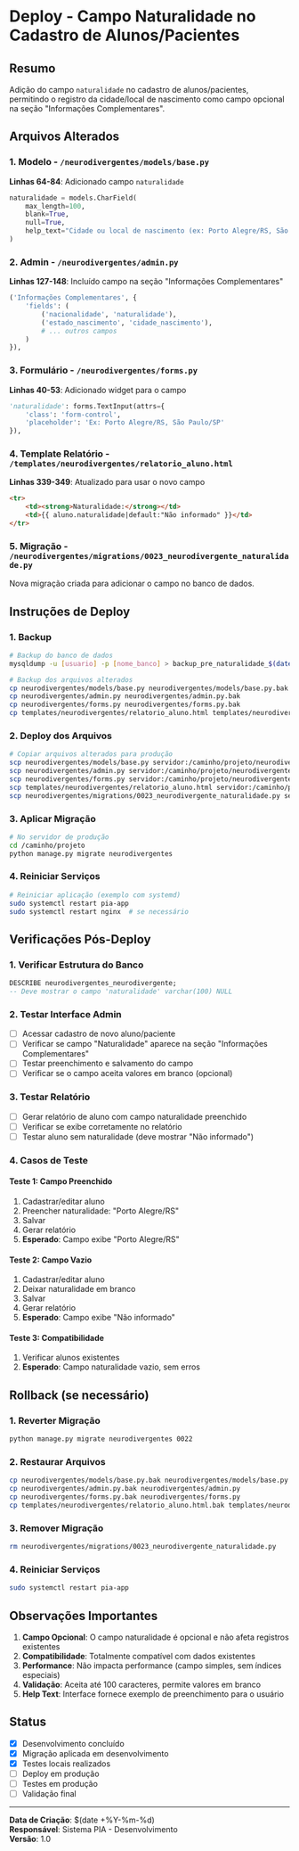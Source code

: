 # Deploy - Campo Naturalidade no Cadastro de Alunos/Pacientes

## Resumo
Adição do campo `naturalidade` no cadastro de alunos/pacientes, permitindo o registro da cidade/local de nascimento como campo opcional na seção "Informações Complementares".

## Arquivos Alterados

### 1. Modelo - `/neurodivergentes/models/base.py`
**Linhas 64-84**: Adicionado campo `naturalidade`
```python
naturalidade = models.CharField(
    max_length=100, 
    blank=True, 
    null=True,
    help_text="Cidade ou local de nascimento (ex: Porto Alegre/RS, São Paulo/SP)"
)
```

### 2. Admin - `/neurodivergentes/admin.py`
**Linhas 127-148**: Incluído campo na seção "Informações Complementares"
```python
('Informações Complementares', {
    'fields': (
        ('nacionalidade', 'naturalidade'),
        ('estado_nascimento', 'cidade_nascimento'),
        # ... outros campos
    )
}),
```

### 3. Formulário - `/neurodivergentes/forms.py`
**Linhas 40-53**: Adicionado widget para o campo
```python
'naturalidade': forms.TextInput(attrs={
    'class': 'form-control',
    'placeholder': 'Ex: Porto Alegre/RS, São Paulo/SP'
}),
```

### 4. Template Relatório - `/templates/neurodivergentes/relatorio_aluno.html`
**Linhas 339-349**: Atualizado para usar o novo campo
```html
<tr>
    <td><strong>Naturalidade:</strong></td>
    <td>{{ aluno.naturalidade|default:"Não informado" }}</td>
</tr>
```

### 5. Migração - `/neurodivergentes/migrations/0023_neurodivergente_naturalidade.py`
Nova migração criada para adicionar o campo no banco de dados.

## Instruções de Deploy

### 1. Backup
```bash
# Backup do banco de dados
mysqldump -u [usuario] -p [nome_banco] > backup_pre_naturalidade_$(date +%Y%m%d_%H%M%S).sql

# Backup dos arquivos alterados
cp neurodivergentes/models/base.py neurodivergentes/models/base.py.bak
cp neurodivergentes/admin.py neurodivergentes/admin.py.bak
cp neurodivergentes/forms.py neurodivergentes/forms.py.bak
cp templates/neurodivergentes/relatorio_aluno.html templates/neurodivergentes/relatorio_aluno.html.bak
```

### 2. Deploy dos Arquivos
```bash
# Copiar arquivos alterados para produção
scp neurodivergentes/models/base.py servidor:/caminho/projeto/neurodivergentes/models/
scp neurodivergentes/admin.py servidor:/caminho/projeto/neurodivergentes/
scp neurodivergentes/forms.py servidor:/caminho/projeto/neurodivergentes/
scp templates/neurodivergentes/relatorio_aluno.html servidor:/caminho/projeto/templates/neurodivergentes/
scp neurodivergentes/migrations/0023_neurodivergente_naturalidade.py servidor:/caminho/projeto/neurodivergentes/migrations/
```

### 3. Aplicar Migração
```bash
# No servidor de produção
cd /caminho/projeto
python manage.py migrate neurodivergentes
```

### 4. Reiniciar Serviços
```bash
# Reiniciar aplicação (exemplo com systemd)
sudo systemctl restart pia-app
sudo systemctl restart nginx  # se necessário
```

## Verificações Pós-Deploy

### 1. Verificar Estrutura do Banco
```sql
DESCRIBE neurodivergentes_neurodivergente;
-- Deve mostrar o campo 'naturalidade' varchar(100) NULL
```

### 2. Testar Interface Admin
- [ ] Acessar cadastro de novo aluno/paciente
- [ ] Verificar se campo "Naturalidade" aparece na seção "Informações Complementares"
- [ ] Testar preenchimento e salvamento do campo
- [ ] Verificar se o campo aceita valores em branco (opcional)

### 3. Testar Relatório
- [ ] Gerar relatório de aluno com campo naturalidade preenchido
- [ ] Verificar se exibe corretamente no relatório
- [ ] Testar aluno sem naturalidade (deve mostrar "Não informado")

### 4. Casos de Teste

#### Teste 1: Campo Preenchido
1. Cadastrar/editar aluno
2. Preencher naturalidade: "Porto Alegre/RS"
3. Salvar
4. Gerar relatório
5. **Esperado**: Campo exibe "Porto Alegre/RS"

#### Teste 2: Campo Vazio
1. Cadastrar/editar aluno
2. Deixar naturalidade em branco
3. Salvar
4. Gerar relatório
5. **Esperado**: Campo exibe "Não informado"

#### Teste 3: Compatibilidade
1. Verificar alunos existentes
2. **Esperado**: Campo naturalidade vazio, sem erros

## Rollback (se necessário)

### 1. Reverter Migração
```bash
python manage.py migrate neurodivergentes 0022
```

### 2. Restaurar Arquivos
```bash
cp neurodivergentes/models/base.py.bak neurodivergentes/models/base.py
cp neurodivergentes/admin.py.bak neurodivergentes/admin.py
cp neurodivergentes/forms.py.bak neurodivergentes/forms.py
cp templates/neurodivergentes/relatorio_aluno.html.bak templates/neurodivergentes/relatorio_aluno.html
```

### 3. Remover Migração
```bash
rm neurodivergentes/migrations/0023_neurodivergente_naturalidade.py
```

### 4. Reiniciar Serviços
```bash
sudo systemctl restart pia-app
```

## Observações Importantes

1. **Campo Opcional**: O campo naturalidade é opcional e não afeta registros existentes
2. **Compatibilidade**: Totalmente compatível com dados existentes
3. **Performance**: Não impacta performance (campo simples, sem índices especiais)
4. **Validação**: Aceita até 100 caracteres, permite valores em branco
5. **Help Text**: Interface fornece exemplo de preenchimento para o usuário

## Status
- [x] Desenvolvimento concluído
- [x] Migração aplicada em desenvolvimento
- [x] Testes locais realizados
- [ ] Deploy em produção
- [ ] Testes em produção
- [ ] Validação final

---
**Data de Criação**: $(date +%Y-%m-%d)  
**Responsável**: Sistema PIA - Desenvolvimento  
**Versão**: 1.0
